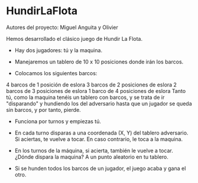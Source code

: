 # HundirLaFlota

Autores del proyecto: Miguel Anguita y Olivier

Hemos desarrollado el clásico juego de Hundir La Flota. 

- Hay dos jugadores: tú y la maquina.

- Manejaremos un tablero de 10 x 10 posiciones donde irán los barcos.

- Colocamos los siguientes barcos:

4 barcos de 1 posición de eslora
3 barcos de 2 posiciones de eslora
2 barcos de 3 posiciones de eslora
1 barco de 4 posiciones de eslora
Tanto tú, como la maquina tenéis un tablero con barcos, y se trata de ir "disparando" y hundiendo los del adversario hasta que un jugador se queda sin barcos, y por tanto, pierde.

- Funciona por turnos y empiezas tú.

- En cada turno disparas a una coordenada (X, Y) del tablero adversario. Si aciertas, te vuelve a tocar. En caso contrario, le toca a la maquina.

- En los turnos de la máquina, si acierta, también le vuelve a tocar. ¿Dónde dispara la maquina? A un punto aleatorio en tu tablero.

- Si se hunden todos los barcos de un jugador, el juego acaba y gana el otro.
